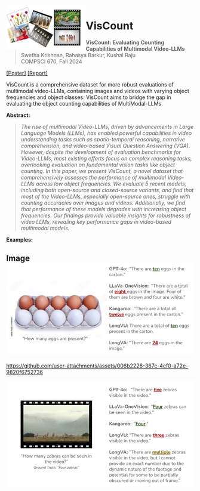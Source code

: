 <img src="img/dataset_visual.png" height="120px" align="left">

# VisCount 

> **VisCount: Evaluating Counting Capabilities of Multimodal Video-LLMs**  
> Swetha Krishnan, Rahasya Barkur, Kushal Raju   
> COMPSCI 670, Fall 2024

[[Poster]](/VisCount_Poster.pdf) [[Report]](/VisCount_Report.pdf)

VisCount is a comprehensive dataset for more robust evaluations of multimodal video-LLMs, containing images and videos with varying object frequencies and object classes. VisCount aims to bridge the gap in evaluating the object counting capabilities of MultiModal-LLMs.

**Abstract:**
> *The rise of multimodal Video-LLMs, driven by advancements in Large Language Models (LLMs), has enabled powerful capabilities in video understanding tasks such as spatio-temporal reasoning, narrative comprehension, and video-based Visual Question Answering (VQA). However, despite the development of evaluation benchmarks for Video-LLMs, most existing efforts focus on complex reasoning tasks, overlooking evaluation on  fundamental vision tasks like object counting. In this paper, we present VisCount, a novel dataset that comprehensively assesses the performance of multimodal Video-LLMs across low object frequencies. We evaluate 5 recent models, including both open-source and closed-source variants, and find that most of the Video-LLMs, especially open-source ones, struggle with counting accuracies over images and videos. Additionally, we find that performance of these models degrades with increasing object frequencies. Our findings provide valuable insights for robustness of video LLMs, revealing key performance gaps in video-based multimodal models.*

**Examples:**

Image
![VisCount_img](/img/VisCount_Dataset_example.png)
---


https://github.com/user-attachments/assets/006b2228-367c-4cf0-a72e-9820f6752736


![VisCount_video](/img/VisCount_Dataset_video3.png)

